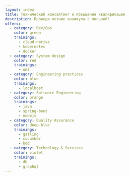 ```yaml
---
layout: index
title: Технический консалтинг и повышение квалификации
description: Проведи летние каникулы с пользой! 
offers:
  - category: Dev/Ops
    color: green
    trainings:
      - cloud-native
      - kubernetes
      - docker
  - category: System design
    color: red
    trainings:
      - uml
  - category: Engineering practices
    color: blue
    trainings:
      - localhost
  - category: Software Engineering
    color: orange
    trainings:
      - java
      - spring-boot
      - nodejs
  - category: Quality Assurance
    color: deep-blue
    trainings:
      - gatling
      - cucumber
      - bdd
  - category: Technology & Services
    color: violet
    trainings:
      - db
      - graphql
---
```

